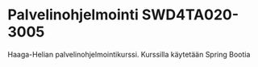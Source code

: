 # Palvelinohjelmointi SWD4TA020-3005

Haaga-Helian palvelinohjelmointikurssi. Kurssilla käytetään Spring Bootia
